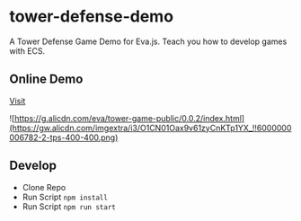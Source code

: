 # tower-defense-demo

A Tower Defense Game Demo for Eva.js. Teach you how to develop games with ECS.

## Online Demo

[Visit](https://g.alicdn.com/eva/tower-game-public/0.0.2/index.html)

![https://g.alicdn.com/eva/tower-game-public/0.0.2/index.html](https://gw.alicdn.com/imgextra/i3/O1CN01Oax9v61zyCnKTp1YX_!!6000000006782-2-tps-400-400.png)

## Develop

- Clone Repo
- Run Script `npm install`
- Run Script `npm run start`
